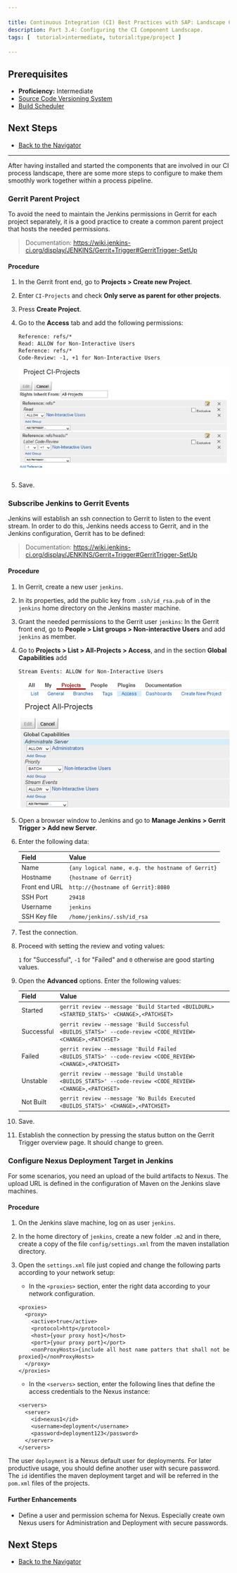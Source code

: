 ```yaml
---

title: Continuous Integration (CI) Best Practices with SAP: Landscape Configuration
description: Part 3.4: Configuring the CI Component Landscape.
tags: [  tutorial>intermediate, tutorial:type/project ]

---
```


## Prerequisites  

  - **Proficiency:** Intermediate
  - [Source Code Versioning System](http://www.sap.com/developer/tutorials/ci-best-practices-scm.html)
  - [Build Scheduler](http://www.sap.com/developer/tutorials/ci-best-practices-build.html)

## Next Steps

  - [Back to the Navigator](http://www.sap.com/developer/tutorials/ci-best-practices-intro.html)
  
---


After having installed and started the components that are involved in our CI process landscape, there are some more steps to configure to make them smoothly work together within a process pipeline.


### Gerrit Parent Project

To avoid the need to maintain the Jenkins permissions in Gerrit for each project separately, it is a good practice to create a common parent project that hosts the needed permissions.

> Documentation: https://wiki.jenkins-ci.org/display/JENKINS/Gerrit+Trigger#GerritTrigger-SetUp

#### Procedure

1. In the Gerrit front end, go to **Projects > Create new Project**.

2. Enter `CI-Projects` and check **Only serve as parent for other projects**.

3. Press **Create Project**.

4. Go to the **Access** tab and add the following permissions:

    ```
    Reference: refs/*   
    Read: ALLOW for Non-Interactive Users   
    Reference: refs/*   
    Code-Review: -1, +1 for Non-Interactive Users
    ```

    ![Project Permissions](landscape-1.png)

5. Save.


### Subscribe Jenkins to Gerrit Events

Jenkins will establish an ssh connection to Gerrit to listen to the event stream. In order to do this, Jenkins needs access to Gerrit, and in the Jenkins configuration, Gerrit has to be defined:

> Documentation: https://wiki.jenkins-ci.org/display/JENKINS/Gerrit+Trigger#GerritTrigger-SetUp

#### Procedure

1. In Gerrit, create a new user `jenkins`. 

2. In its properties, add the public key from `.ssh/id_rsa.pub` of in the `jenkins` home directory on the Jenkins master machine.

3. Grant the needed permissions to the Gerrit user `jenkins`:
    In the Gerrit front end, go to **People > List groups > Non-interactive Users** and add `jenkins` as member.
       
4. Go to **Projects > List > All-Projects > Access**, and in the section **Global Capabilities**  add 

    ```
    Stream Events: ALLOW for Non-Interactive Users
    ```  

    ![Project Permissions](landscape-2.png)
    
5. Open a browser window to Jenkins and go to **Manage Jenkins > Gerrit Trigger > Add new Server**.

6. Enter the following data:
  
    Field         | Value 
    :------------ | :-----------------------------------
    Name          | `{any logical name, e.g. the hostname of Gerrit}` 
    Hostname      | `{hostname of Gerrit}` 
    Front end URL | `http://{hostname of Gerrit}:8080` 
    SSH Port      | `29418` 
    Username      | `jenkins` |
    SSH Key file  | `/home/jenkins/.ssh/id_rsa` 
        
7. Test the connection.

8. Proceed with setting the review and voting values:

    `1` for "Successful", `-1` for "Failed" and `0` otherwise are good starting values.
    
9. Open the **Advanced** options. Enter the following values:
  
    Field      | Value 
    :--------- | :------------------------------------------------------------------------- 
    Started    | `gerrit review --message 'Build Started <BUILDURL> <STARTED_STATS>' <CHANGE>,<PATCHSET>` 
    Successful | `gerrit review --message 'Build Successful <BUILDS_STATS>' --code-review <CODE_REVIEW> <CHANGE>,<PATCHSET>` 
    Failed     | `gerrit review --message 'Build Failed <BUILDS_STATS>' --code-review <CODE_REVIEW> <CHANGE>,<PATCHSET>` 
    Unstable   | `gerrit review --message 'Build Unstable <BUILDS_STATS>' --code-review <CODE_REVIEW> <CHANGE>,<PATCHSET>` 
    Not Built  | `gerrit review --message 'No Builds Executed <BUILDS_STATS>' <CHANGE>,<PATCHSET>`    
 
10. Save.

11. Establish the connection by pressing the status button on the Gerrit Trigger overview page. It should change to green.


### Configure Nexus Deployment Target in Jenkins

For some scenarios, you need an upload of the build artifacts to Nexus. The upload URL is defined in the configuration of Maven on the Jenkins slave machines.

#### Procedure

1. On the Jenkins slave machine, log on as user `jenkins`.

2. In the home directory of `jenkins`, create a new folder `.m2` and in there, create a copy of the file `config/settings.xml` from the maven installation directory.

3. Open the `settings.xml` file just copied and change the following parts according to your network setup:

    - In the `<proxies>` section, enter the right data according to your network configuration.
   
    ```
    <proxies>
      <proxy>
        <active>true</active>
        <protocol>http</protocol>
        <host>{your proxy host}</host>
        <port>{your proxy port}</port>
        <nonProxyHosts>{include all host name patters that shall not be proxied}</nonProxyHosts>
      </proxy>
    </proxies>
    ```

    - In the `<servers>` section, enter the following lines that define the access credentials to the Nexus instance:
   
    ```
    <servers>
      <server>
        <id>nexus1</id>
        <username>deployment</username>
        <password>deployment123</password>
      </server>
    </servers>
    ```
         
The user `deployment` is a Nexus default user for deployments. For later productive usage, you should define another user with secure password. The `id` identifies the maven deployment target and will be referred in the `pom.xml` files of the projects.


#### Further Enhancements

  - Define a user and permission schema for Nexus. Especially create own Nexus users for Administration and Deployment with secure passwords.


## Next Steps

  - [Back to the Navigator](http://www.sap.com/developer/tutorials/ci-best-practices-intro.html)
